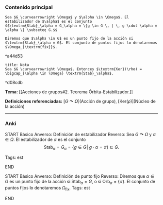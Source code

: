 ### Contenido principal

```ad-Formal
Sea $G \curvearrowright \Omega$ y $\alpha \in \Omega$. El estabilizador de $\alpha$ es el conjunto
$$\textrm{Stab}_\alpha = G_\alpha = \{g \in G \, | \, g \cdot \alpha = \alpha \} \subseteq G.$$

Diremos que $\alpha \in G$ es un punto fijo de la acción si $\textrm{Stab}_\alpha = G$. El conjunto de puntos fijos lo denotaremos $\Omega_{\textrm{fix}}$.
```

^a44d53

```ad-note
title: Nota
Sea $G \curvearrowright \Omega$. Entonces $\textrm{Ker}(\rho) = \bigcap_{\alpha \in \Omega} \textrm{Stab}_\alpha$.
```

^d08cdb


**Tema:** [[Acciones de grupos#2. Teorema Órbita-Estabilizador.]]

**Definiciones referenciadas:** [$G \curvearrowright \Omega$](Acción de grupo), [$\textrm{Ker}(\rho)$](Núcleo de la acción)

---
### Anki

START
Básico
Anverso: Definición de estabilizador
Reverso: Sea $G \curvearrowright \Omega$ y $\alpha \in \Omega$. El estabilizador de $\alpha$ es el conjunto
$$\textrm{Stab}_\alpha = G_\alpha = \{g \in G \, | \, g \cdot \alpha = \alpha \} \subseteq G.$$

Tags: est
<!--ID: 1731931804983-->
END

START
Básico
Anverso: Definición de punto fijo
Reverso: Diremos que $\alpha \in G$ es un punto fijo de la acción si $\textrm{Stab}_\alpha = G$, o si $\textrm{Orb}_\alpha = \{\alpha\}$. El conjunto de puntos fijos lo denotaremos $\Omega_{\textrm{fix}}$.
Tags: est
<!--ID: 1731931804992-->
END
